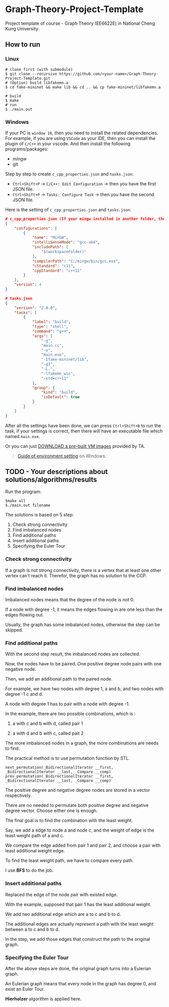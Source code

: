 # Graph-Theory-Project-Template
Project template of course - Graph Theory (EE6622E) in National Cheng Kung University.

## How to run

### Linux

```
# clone first (with submodule)
$ git clone --recursive https://github.com/<your-name>/Graph-Theory-Project-Template.git
# (Option) build libfakemn.a
$ cd fake-mininet && make lib && cd .. && cp fake-mininet/libfakemn.a .
# build
$ make 
# run 
$ ./main.out
```

### Windows

If your PC is `window 10`, then you need to install the related dependencies. For example, if you are using `VSCode` as your IDE, then you can install the plugin of `C/C++` in your vscode. And then install the following programs/packages:
* mingw
* git

Step by step to create `c_cpp_properties.json` and `tasks.json`:
* `Ctrl+Shift+P` -> `C/C++: Edit Configuration` -> then you have the first JSON file.
* `Ctrl+Shift+P` -> `Tasks: Configure Task` -> then you have the second JSON file.

Here is the setting of `c_cpp_properties.json` and `tasks.json`:
```json
# c_cpp_properties.json (If your mingw installed in another folder, then you have to change the value in `compilterPath`)
{
    "configurations": [
        {
            "name": "MinGW",
            "intelliSenseMode": "gcc-x64",
            "includePath": [
                "$(workspaceFolder)"
            ],
            "compilerPath": "C:/mingw/bin/gcc.exe",
            "cStandard": "c11",
            "cppStandard": "c++11"
        }
    ],
    "version": 4
}

# tasks.json
{
    "version": "2.0.0",
    "tasks": [
        {
            "label": "build",
            "type": "shell",
            "command": "g++",
            "args": [
                "-g",
                "main.cc",
                "-o",
                "main.exe",
                "-Ifake-mininet/lib",
                "-g3",
                "-L.",
                "-lfakemn_win",
                "-std=c++11"
            ],
            "group": {
                "kind": "build",
                "isDefault": true
            }
        }
    ]
}
```

After all the settings have been done, we can press `Ctrl+Shift+B` to run the task, if your settings is correct, then there will have an executable file which named `main.exe`.

Or you can just [DOWNLOAD a pre-built VM images](http://gofile.me/39GpL/XU5tznyO6) provided by TA.

> [Guide of environment setting](https://hackmd.io/-5WZQC-1QqOeV3KUX65tEw?view) on Windows.

## TODO - Your descriptions about solutions/algorithms/results

Run the program:

```
$make all
$./main.out filename
```

The solutions is based on 5 step:
1. Check strong connectivity
2. Find imbalanced nodes
3. Find additional paths
4. Insert additional paths
5. Specifying the Euler Tour

### Check strong connectivity

If a graph is not strong connectivity, there is a vertex that at least one other vertex can't reach it.
Therefor, the graph has no solution to the CCP.

### Find imbalanced nodes

Imbalanced nodes means that the degree of the node is not 0.

If a node with degree -1, it means the edges flowing in are one less than the edges flowing out.

Usually, the graph has some imbalanced nodes, otherwise the step can be skipped.

### Find additional paths

With the second step result, the imbalanced nodes are collected.

Now, the nodes have to be paired. One positive degree node pairs with one negative node.

Then, we add an additional path to the paired node.

For example, we have two nodes with degree 1, a and b, and two nodes with degree -1 c and d.

A node with degree 1 has to pair with a node with degree -1.

In the example, there are two possible combinations, which is :

1. a with c and b with d, called pair 1

2. a with d and b with c, called pait 2

The more imbalanced nodes in a graph, the more combinations are needs to find.

The practical method is to use permutation function by STL.

`next_permutation(_BidirectionalIterator __first, _BidirectionalIterator __last, _Compare __comp)`
`prev_permutation(_BidirectionalIterator __first, _BidirectionalIterator __last, _Compare __comp)`

The positive degree and negative degree nodes are stored in a vector respectively.

There are no needed to permutate both positive degree and negative degree vector. Choose either one is enough.

The final goal is to find the combination with the least weight.

Say, we add a edge to node a and node c, and the weight of edge is the least weight path of a and c.

We compare the edge added from pair 1 and pair 2, and choose a pair with least additional weight edge.

To find the least weight path, we have to compare every path.

I use **BFS** to do the job.

### Insert additional paths

Replaced the edge of the node pair with existed edge.

With the example, supposed that pair 1 has the least additional weight.

We add two additional edge which are a to c and b to d.

The additional edges are actually represent a path with the least weight between a to c and b to d.

In the step, we add those edges that construct the path to the original graph.

### Specifying the Euler Tour

After the above steps are done, the original graph turns into a Eulerian graph.

An Eulerian graph means that every node in the graph has degree 0, and exist an Euler Tour.

**Hierholzer** algorithm is applied here.

